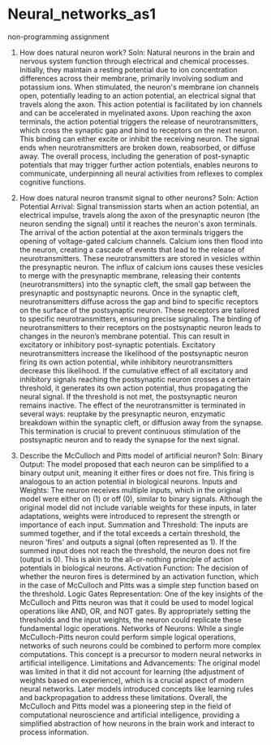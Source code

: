 # Neural_networks_as1

non-programming assignment 
1.	How does natural neuron work?
Soln: Natural neurons in the brain and nervous system function through electrical and chemical processes. Initially, they maintain a resting potential due to ion concentration differences across their membrane, primarily involving sodium and potassium ions. When stimulated, the neuron's membrane ion channels open, potentially leading to an action potential, an electrical signal that travels along the axon. This action potential is facilitated by ion channels and can be accelerated in myelinated axons. Upon reaching the axon terminals, the action potential triggers the release of neurotransmitters, which cross the synaptic gap and bind to receptors on the next neuron. This binding can either excite or inhibit the receiving neuron. The signal ends when neurotransmitters are broken down, reabsorbed, or diffuse away. The overall process, including the generation of post-synaptic potentials that may trigger further action potentials, enables neurons to communicate, underpinning all neural activities from reflexes to complex cognitive functions.

2.	How does natural neuron transmit signal to other neurons?
Soln: Action Potential Arrival: Signal transmission starts when an action potential, an electrical impulse, travels along the axon of the presynaptic neuron (the neuron sending the signal) until it reaches the neuron's axon terminals. The arrival of the action potential at the axon terminals triggers the opening of voltage-gated calcium channels. Calcium ions then flood into the neuron, creating a cascade of events that lead to the release of neurotransmitters. These neurotransmitters are stored in vesicles within the presynaptic neuron. The influx of calcium ions causes these vesicles to merge with the presynaptic membrane, releasing their contents (neurotransmitters) into the synaptic cleft, the small gap between the presynaptic and postsynaptic neurons. Once in the synaptic cleft, neurotransmitters diffuse across the gap and bind to specific receptors on the surface of the postsynaptic neuron. These receptors are tailored to specific neurotransmitters, ensuring precise signaling. The binding of neurotransmitters to their receptors on the postsynaptic neuron leads to changes in the neuron’s membrane potential. This can result in excitatory or inhibitory post-synaptic potentials. Excitatory neurotransmitters increase the likelihood of the postsynaptic neuron firing its own action potential, while inhibitory neurotransmitters decrease this likelihood. If the cumulative effect of all excitatory and inhibitory signals reaching the postsynaptic neuron crosses a certain threshold, it generates its own action potential, thus propagating the neural signal. If the threshold is not met, the postsynaptic neuron remains inactive. The effect of the neurotransmitter is terminated in several ways: reuptake by the presynaptic neuron, enzymatic breakdown within the synaptic cleft, or diffusion away from the synapse. This termination is crucial to prevent continuous stimulation of the postsynaptic neuron and to ready the synapse for the next signal.

3.	Describe the McCulloch and Pitts model of artificial neuron?
Soln: 
Binary Output: The model proposed that each neuron can be simplified to a binary output unit, meaning it either fires or does not fire. This firing is analogous to an action potential in biological neurons.
Inputs and Weights: The neuron receives multiple inputs, which in the original model were either on (1) or off (0), similar to binary signals. Although the original model did not include variable weights for these inputs, in later adaptations, weights were introduced to represent the strength or importance of each input.
Summation and Threshold: The inputs are summed together, and if the total exceeds a certain threshold, the neuron 'fires' and outputs a signal (often represented as 1). If the summed input does not reach the threshold, the neuron does not fire (output is 0). This is akin to the all-or-nothing principle of action potentials in biological neurons.
Activation Function: The decision of whether the neuron fires is determined by an activation function, which in the case of McCulloch and Pitts was a simple step function based on the threshold.
Logic Gates Representation: One of the key insights of the McCulloch and Pitts neuron was that it could be used to model logical operations like AND, OR, and NOT gates. By appropriately setting the thresholds and the input weights, the neuron could replicate these fundamental logic operations.
Networks of Neurons: While a single McCulloch-Pitts neuron could perform simple logical operations, networks of such neurons could be combined to perform more complex computations. This concept is a precursor to modern neural networks in artificial intelligence.
Limitations and Advancements: The original model was limited in that it did not account for learning (the adjustment of weights based on experience), which is a crucial aspect of modern neural networks. Later models introduced concepts like learning rules and backpropagation to address these limitations.
Overall, the McCulloch and Pitts model was a pioneering step in the field of computational neuroscience and artificial intelligence, providing a simplified abstraction of how neurons in the brain work and interact to process information.
